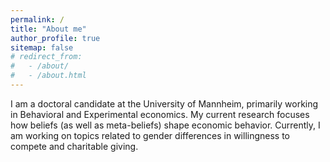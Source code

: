 ```yaml
---
permalink: /
title: "About me"
author_profile: true
sitemap: false
# redirect_from: 
#   - /about/
#   - /about.html
---
```


I am a doctoral candidate at the University of Mannheim, primarily working in Behavioral and Experimental economics. My current research focuses how beliefs (as well as meta-beliefs) shape economic behavior. Currently, I am working on topics related to gender differences in willingness to compete and charitable giving.
